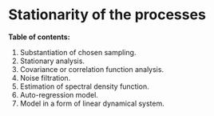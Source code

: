 # Stationarity of the processes

**Table of contents:**
1. Substantiation of chosen sampling.
2. Stationary analysis.
3. Covariance or correlation function analysis.
4. Noise filtration.
5. Estimation of spectral density function.
6. Auto-regression model.
7. Model in a form of linear dynamical system.